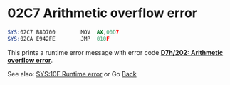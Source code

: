 # 02C7 Arithmetic overflow error

```nasm
SYS:02C7 B8D700        MOV	AX,00D7
SYS:02CA E942FE        JMP	010F
```

This prints a runtime error message with error code **[D7h/202: Arithmetic overflow error](ERROR-CODES.md)**.

See also: [SYS:10F Runtime error](010C-INT00H.md) or Go [Back](../README.md)